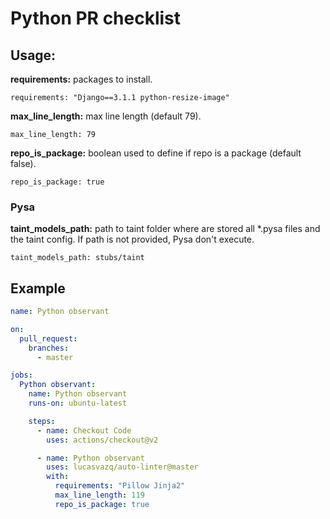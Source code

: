 # Python PR checklist

## Usage:

**requirements:** packages to install.

`requirements: "Django==3.1.1 python-resize-image"`

**max_line_length:** max line length (default 79).

`max_line_length: 79`

**repo_is_package:** boolean used to define if repo is a package (default false).

`repo_is_package: true`

### Pysa

**taint_models_path:** path to taint folder where are stored all *.pysa files and the taint config. If path is not provided, Pysa don't execute.

`taint_models_path: stubs/taint`

## Example

```yaml
name: Python observant

on:
  pull_request:
    branches:
      - master

jobs:
  Python observant:
    name: Python observant
    runs-on: ubuntu-latest

    steps:
      - name: Checkout Code
        uses: actions/checkout@v2

      - name: Python observant
        uses: lucasvazq/auto-linter@master
        with:
          requirements: "Pillow Jinja2"
          max_line_length: 119
          repo_is_package: true
```

